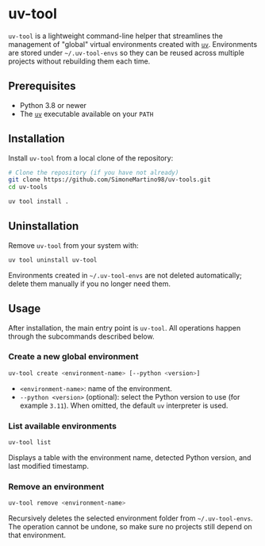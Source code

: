 # uv-tool

`uv-tool` is a lightweight command-line helper that streamlines the management of "global" virtual environments created with [`uv`](https://github.com/astral-sh/uv). Environments are stored under `~/.uv-tool-envs` so they can be reused across multiple projects without rebuilding them each time.

## Prerequisites

- Python 3.8 or newer
- The [`uv`](https://docs.astral.sh/uv/getting-started/installation/) executable available on your `PATH`

## Installation

Install `uv-tool` from a local clone of the repository:

```bash
# Clone the repository (if you have not already)
git clone https://github.com/SimoneMartino98/uv-tools.git
cd uv-tools

uv tool install .
```

## Uninstallation

Remove `uv-tool` from your system with:

```bash
uv tool uninstall uv-tool
```

Environments created in `~/.uv-tool-envs` are not deleted automatically; delete them manually if you no longer need them.

## Usage

After installation, the main entry point is `uv-tool`. All operations happen through the subcommands described below.

### Create a new global environment

```bash
uv-tool create <environment-name> [--python <version>]
```

- `<environment-name>`: name of the environment.
- `--python <version>` (optional): select the Python version to use (for example `3.11`). When omitted, the default `uv` interpreter is used.

### List available environments

```bash
uv-tool list
```

Displays a table with the environment name, detected Python version, and last modified timestamp.

### Remove an environment

```bash
uv-tool remove <environment-name>
```

Recursively deletes the selected environment folder from `~/.uv-tool-envs`. The operation cannot be undone, so make sure no projects still depend on that environment.